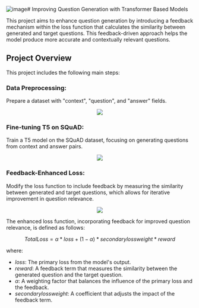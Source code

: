 ![image](https://github.com/user-attachments/assets/5c772e27-9102-4b0a-afd1-dbcb6bc0b9c4)# Improving Question Generation with Transformer Based Models

This project aims to enhance question generation by introducing a feedback mechanism within the loss function that calculates the similarity between generated and target questions. This feedback-driven approach helps the model produce more accurate and contextually relevant questions.

## Project Overview
This project includes the following main steps:

### Data Preprocessing: 
Prepare a dataset with "context", "question", and "answer" fields.
<p align=center>
  <img src = "https://github.com/user-attachments/assets/a1589919-ea36-48ec-9ce9-6104df7f478b"
</p>

### Fine-tuning T5 on SQuAD: 
Train a T5 model on the SQuAD dataset, focusing on generating questions from context and answer pairs.

<p align=center>
  <img src = "https://github.com/user-attachments/assets/28bb2f23-223f-43e6-943c-20b34654937f"
</p>


### Feedback-Enhanced Loss: 
Modify the loss function to include feedback by measuring the similarity between generated and target questions, which allows for iterative improvement in question relevance.

<p align=center>
  <img src = "https://github.com/user-attachments/assets/8a93eabc-f775-4124-91f1-823d68670d3a"
</p>

The enhanced loss function, incorporating feedback for improved question relevance, is defined as follows:
``` math
Total Loss = \alpha * loss + (1 - \alpha) * secondary loss weight * reward
```

where:

* $loss$: The primary loss from the model's output.
* $reward$: A feedback term that measures the similarity between the generated question and the target question.
* $\alpha$: A weighting factor that balances the influence of the primary loss and the feedback.
* $secondary  loss  weight$: A coefficient that adjusts the impact of the feedback term.
